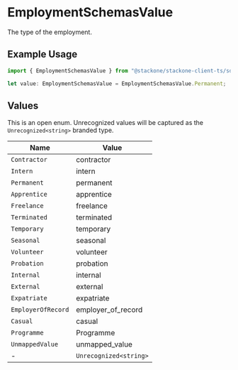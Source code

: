# EmploymentSchemasValue

The type of the employment.

## Example Usage

```typescript
import { EmploymentSchemasValue } from "@stackone/stackone-client-ts/sdk/models/shared";

let value: EmploymentSchemasValue = EmploymentSchemasValue.Permanent;
```

## Values

This is an open enum. Unrecognized values will be captured as the `Unrecognized<string>` branded type.

| Name                   | Value                  |
| ---------------------- | ---------------------- |
| `Contractor`           | contractor             |
| `Intern`               | intern                 |
| `Permanent`            | permanent              |
| `Apprentice`           | apprentice             |
| `Freelance`            | freelance              |
| `Terminated`           | terminated             |
| `Temporary`            | temporary              |
| `Seasonal`             | seasonal               |
| `Volunteer`            | volunteer              |
| `Probation`            | probation              |
| `Internal`             | internal               |
| `External`             | external               |
| `Expatriate`           | expatriate             |
| `EmployerOfRecord`     | employer_of_record     |
| `Casual`               | casual                 |
| `Programme`            | Programme              |
| `UnmappedValue`        | unmapped_value         |
| -                      | `Unrecognized<string>` |
